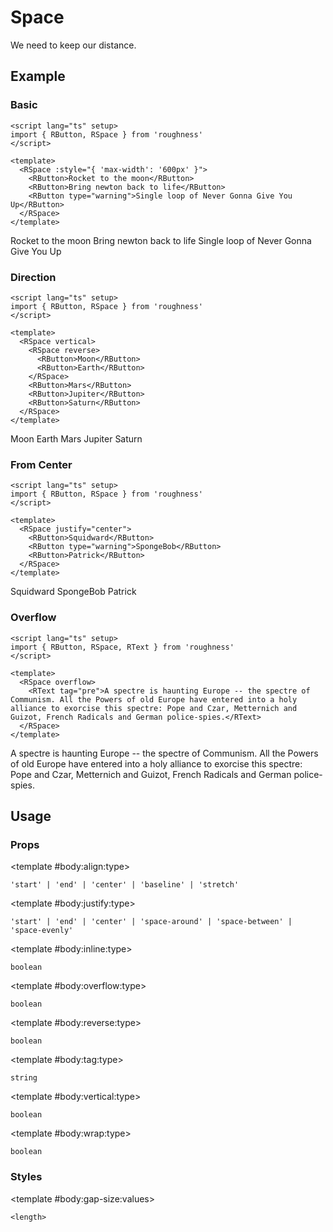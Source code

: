 <script lang="ts" setup>
import { RButton, RDetails, RSpace, RTable, RText } from 'roughness'
</script>

# Space

We need to keep our distance.

## Example

### Basic

<RDetails>
  <template #summary>Show Code</template>

```vue
<script lang="ts" setup>
import { RButton, RSpace } from 'roughness'
</script>

<template>
  <RSpace :style="{ 'max-width': '600px' }">
    <RButton>Rocket to the moon</RButton>
    <RButton>Bring newton back to life</RButton>
    <RButton type="warning">Single loop of Never Gonna Give You Up</RButton>
  </RSpace>
</template>
```

</RDetails>

<RSpace :style="{ 'max-width': '600px' }">
  <RButton>Rocket to the moon</RButton>
  <RButton>Bring newton back to life</RButton>
  <RButton type="warning">Single loop of Never Gonna Give You Up</RButton>
</RSpace>

### Direction

<RDetails>
  <template #summary>Show Code</template>

```vue
<script lang="ts" setup>
import { RButton, RSpace } from 'roughness'
</script>

<template>
  <RSpace vertical>
    <RSpace reverse>
      <RButton>Moon</RButton>
      <RButton>Earth</RButton>
    </RSpace>
    <RButton>Mars</RButton>
    <RButton>Jupiter</RButton>
    <RButton>Saturn</RButton>
  </RSpace>
</template>
```

</RDetails>

<RSpace vertical>
  <RSpace reverse>
    <RButton>Moon</RButton>
    <RButton>Earth</RButton>
  </RSpace>
  <RButton>Mars</RButton>
  <RButton>Jupiter</RButton>
  <RButton>Saturn</RButton>
</RSpace>

### From Center

<RDetails>
  <template #summary>Show Code</template>

```vue
<script lang="ts" setup>
import { RButton, RSpace } from 'roughness'
</script>

<template>
  <RSpace justify="center">
    <RButton>Squidward</RButton>
    <RButton type="warning">SpongeBob</RButton>
    <RButton>Patrick</RButton>
  </RSpace>
</template>
```

</RDetails>

<RSpace justify="center">
  <RButton>Squidward</RButton>
  <RButton type="warning">SpongeBob</RButton>
  <RButton>Patrick</RButton>
</RSpace>

### Overflow

<RDetails>
  <template #summary>Show Code</template>

```vue
<script lang="ts" setup>
import { RButton, RSpace, RText } from 'roughness'
</script>

<template>
  <RSpace overflow>
    <RText tag="pre">A spectre is haunting Europe -- the spectre of Communism. All the Powers of old Europe have entered into a holy alliance to exorcise this spectre: Pope and Czar, Metternich and Guizot, French Radicals and German police-spies.</RText>
  </RSpace>
</template>
```

</RDetails>

<RSpace overflow>
  <RText tag="pre">A spectre is haunting Europe -- the spectre of Communism. All the Powers of old Europe have entered into a holy alliance to exorcise this spectre: Pope and Czar, Metternich and Guizot, French Radicals and German police-spies.</RText>
</RSpace>

## Usage

### Props

<RSpace overflow>
<RTable
  :columns="['name', 'type', 'default', 'description']"
  :rows="['align', 'justify', 'inline', 'overflow', 'reverse', 'tag', 'vertical', 'wrap']"
>
  <template #body:*:name="{ row }">{{ row }}</template>

  <template #body:align:type>

  `'start' | 'end' | 'center' | 'baseline' | 'stretch'`

  </template>
  <template #body:align:default>

  `stretch` if `vertical`, `'start'` else

  </template>
  <template #body:align:description>

  [Item axis arrangement](https://developer.mozilla.org/en-US/docs/Web/CSS/align-items).

  </template>

  <template #body:justify:type>

  `'start' | 'end' | 'center' | 'space-around' | 'space-between' | 'space-evenly'`

  </template>
  <template #body:justify:default>

  `'start'`

  </template>
  <template #body:justify:description>

  [Item arrangement](https://developer.mozilla.org/en-US/docs/Web/CSS/justify-content).

  </template>

  <template #body:inline:type>

  `boolean`

  </template>
  <template #body:inline:default>

  `false`

  </template>
  <template #body:inline:description>
    Whether the space is displayed as an inline box.
  </template>

  <template #body:overflow:type>

  `boolean`

  </template>
  <template #body:overflow:default>

  `false`

  </template>
  <template #body:overflow:description>
    Whether to show the scrollbar when the content overflows.
  </template>

  <template #body:reverse:type>

  `boolean`

  </template>
  <template #body:reverse:default>

  `false`

  </template>
  <template #body:reverse:description>
    Whether to reverse the layout.
  </template>

  <template #body:tag:type>

  `string`

  </template>
  <template #body:tag:default>

  `'div'`

  </template>
  <template #body:tag:description>
    HTML tag for rendering the space.
  </template>

  <template #body:vertical:type>

  `boolean`

  </template>
  <template #body:vertical:default>

  `false`

  </template>
  <template #body:vertical:description>
    Whether to layout vertically.
  </template>

  <template #body:wrap:type>

  `boolean`

  </template>
  <template #body:wrap:default>

  `true`

  </template>
  <template #body:wrap:description>
    Whether to exceed the line break.
  </template>
</RTable>
</RSpace>

### Styles

<RSpace overflow>
<RTable
  :columns="['name', 'values', 'default', 'description']"
  :rows="['gap-size']"
>
  <template #body:*:name="{ row }">--r-space-{{ row }}</template>

  <template #body:gap-size:values>

  `<length>`

  </template>
  <template #body:gap-size:default>

  `12px`

  </template>
  <template #body:gap-size:description>
    Size of the space gap.
  </template>
</RTable>
</RSpace>
